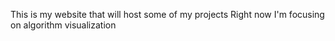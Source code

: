 This is my website that will host some of my projects
Right now I'm focusing on algorithm visualization
